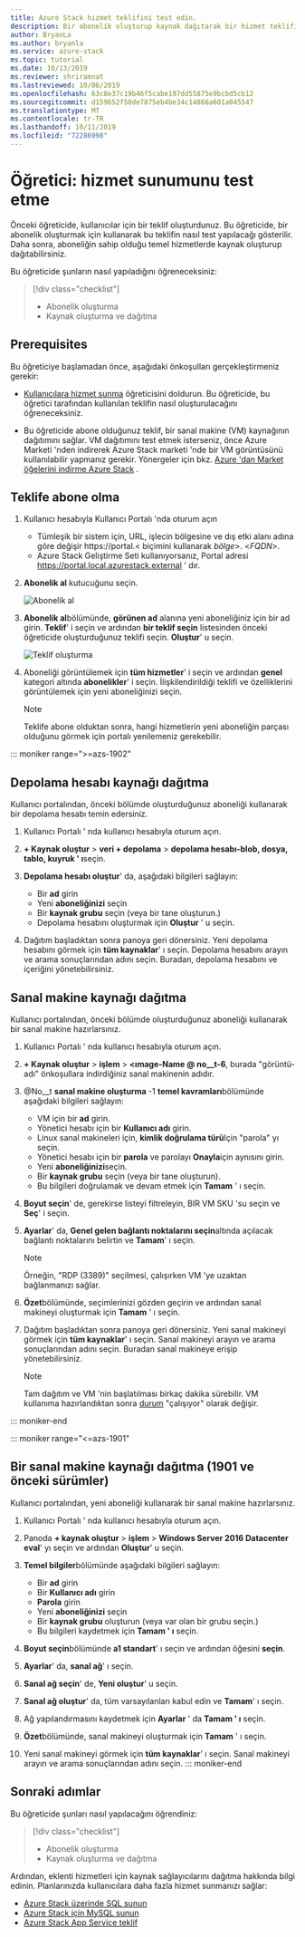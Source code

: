 ```yaml
---
title: Azure Stack hizmet teklifini test edin.
description: Bir abonelik oluşturup kaynak dağıtarak bir hizmet teklifini test etme hakkında bilgi edinin.
author: BryanLa
ms.author: bryanla
ms.service: azure-stack
ms.topic: tutorial
ms.date: 10/13/2019
ms.reviewer: shriramnat
ms.lastreviewed: 10/06/2019
ms.openlocfilehash: 63c8e37c19b46f5cabe197dd55875e9bcbd5cb12
ms.sourcegitcommit: d159652f50de7875eb4be34c14866a601a045547
ms.translationtype: MT
ms.contentlocale: tr-TR
ms.lasthandoff: 10/11/2019
ms.locfileid: "72286998"
---
```

# <a name="tutorial-test-a-service-offering"></a>Öğretici: hizmet sunumunu test etme

Önceki öğreticide, kullanıcılar için bir teklif oluşturdunuz. Bu öğreticide, bir abonelik oluşturmak için kullanarak bu teklifin nasıl test yapılacağı gösterilir. Daha sonra, aboneliğin sahip olduğu temel hizmetlerde kaynak oluşturup dağıtabilirsiniz.

Bu öğreticide şunların nasıl yapıladığını öğreneceksiniz:

> [!div class="checklist"]
> * Abonelik oluşturma
> * Kaynak oluşturma ve dağıtma

## <a name="prerequisites"></a>Prerequisites

Bu öğreticiye başlamadan önce, aşağıdaki önkoşulları gerçekleştirmeniz gerekir:

- [Kullanıcılara hizmet sunma](tutorial-offer-services.md) öğreticisini doldurun. Bu öğreticide, bu öğretici tarafından kullanılan teklifin nasıl oluşturulacağını öğreneceksiniz.

- Bu öğreticide abone olduğunuz teklif, bir sanal makine (VM) kaynağının dağıtımını sağlar. VM dağıtımını test etmek isterseniz, önce Azure Marketi 'nden indirerek Azure Stack marketi 'nde bir VM görüntüsünü kullanılabilir yapmanız gerekir. Yönergeler için bkz. [Azure 'dan Market öğelerini indirme Azure Stack](azure-stack-download-azure-marketplace-item.md) . 

## <a name="subscribe-to-the-offer"></a>Teklife abone olma

1. Kullanıcı hesabıyla Kullanıcı Portalı 'nda oturum açın 

   - Tümleşik bir sistem için, URL, işlecin bölgesine ve dış etki alanı adına göre değişir https://portal.&lt; biçimini kullanarak *bölge*&gt;. &lt;*FQDN*&gt;.
   - Azure Stack Geliştirme Seti kullanıyorsanız, Portal adresi https://portal.local.azurestack.external ' dır.

1. **Abonelik al** kutucuğunu seçin.

   ![Abonelik al](media/tutorial-test-offer/1-get-subscription.png)

1. **Abonelik al**bölümünde, **görünen ad** alanına yeni aboneliğiniz için bir ad girin. **Teklif**' i seçin ve ardından **bir teklif seçin** listesinden önceki öğreticide oluşturduğunuz teklifi seçin. **Oluştur**' u seçin.

   ![Teklif oluşturma](media/tutorial-test-offer/2-create-subscription.png)

1. Aboneliği görüntülemek için **tüm hizmetler**' i seçin ve ardından **genel** kategori altında **abonelikler**' i seçin. İlişkilendirildiği teklifi ve özelliklerini görüntülemek için yeni aboneliğinizi seçin.

   >[!NOTE]
   >Teklife abone olduktan sonra, hangi hizmetlerin yeni aboneliğin parçası olduğunu görmek için portalı yenilemeniz gerekebilir.

::: moniker range=">=azs-1902"
## <a name="deploy-a-storage-account-resource"></a>Depolama hesabı kaynağı dağıtma

Kullanıcı portalından, önceki bölümde oluşturduğunuz aboneliği kullanarak bir depolama hesabı temin edersiniz.

1. Kullanıcı Portalı ' nda kullanıcı hesabıyla oturum açın.

1. **+ Kaynak oluştur** > **veri + depolama** > **depolama hesabı-blob, dosya, tablo, kuyruk ' ı**seçin.

1. **Depolama hesabı oluştur**' da, aşağıdaki bilgileri sağlayın:
  
   - Bir **ad** girin
   - Yeni **aboneliğinizi** seçin
   - Bir **kaynak grubu** seçin (veya bir tane oluşturun.) 
   - Depolama hesabını oluşturmak için **Oluştur** ' u seçin.

1. Dağıtım başladıktan sonra panoya geri dönersiniz. Yeni depolama hesabını görmek için **tüm kaynaklar**' ı seçin. Depolama hesabını arayın ve arama sonuçlarından adını seçin. Buradan, depolama hesabını ve içeriğini yönetebilirsiniz.

## <a name="deploy-a-virtual-machine-resource"></a>Sanal makine kaynağı dağıtma

Kullanıcı portalından, önceki bölümde oluşturduğunuz aboneliği kullanarak bir sanal makine hazırlarsınız.

1. Kullanıcı Portalı ' nda kullanıcı hesabıyla oturum açın.

1. **+ Kaynak oluştur** > **işlem** > **\<ımage-Name @ no__t-6**, burada "görüntü-adı" önkoşullara indirdiğiniz sanal makinenin adıdır.
1. @No__t **sanal makine oluşturma** -1 **temel kavramları**bölümünde aşağıdaki bilgileri sağlayın:
  
   - VM için bir **ad** girin.
   - Yönetici hesabı için bir **Kullanıcı adı** girin.
   - Linux sanal makineleri için, **kimlik doğrulama türü**Için "parola" yı seçin.
   - Yönetici hesabı için bir **parola** ve parolayı **Onayla**için aynısını girin.
   - Yeni **aboneliğinizi**seçin.
   - Bir **kaynak grubu** seçin (veya bir tane oluşturun). 
   - Bu bilgileri doğrulamak ve devam etmek için **Tamam** ' ı seçin.

1. **Boyut seçin**' de, gerekirse listeyi filtreleyin, BIR VM SKU 'su seçin ve **Seç**' i seçin.  
1. **Ayarlar**' da, **Genel gelen bağlantı noktalarını seçin**altında açılacak bağlantı noktalarını belirtin ve **Tamam**' ı seçin.
   > [!NOTE]
   > Örneğin, "RDP (3389)" seçilmesi, çalışırken VM 'ye uzaktan bağlanmanızı sağlar.
1. **Özet**bölümünde, seçimlerinizi gözden geçirin ve ardından sanal makineyi oluşturmak için **Tamam** ' ı seçin.  
1. Dağıtım başladıktan sonra panoya geri dönersiniz. Yeni sanal makineyi görmek için **tüm kaynaklar**' ı seçin. Sanal makineyi arayın ve arama sonuçlarından adını seçin. Buradan sanal makineye erişip yönetebilirsiniz.
   > [!NOTE]
   > Tam dağıtım ve VM 'nin başlatılması birkaç dakika sürebilir. VM kullanıma hazırlandıktan sonra [durum](/azure/virtual-machines/windows/states-lifecycle) "çalışıyor" olarak değişir.

::: moniker-end

::: moniker range="<=azs-1901"
## <a name="deploy-a-virtual-machine-resource-1901-and-earlier"></a>Bir sanal makine kaynağı dağıtma (1901 ve önceki sürümler)

Kullanıcı portalından, yeni aboneliği kullanarak bir sanal makine hazırlarsınız.

1. Kullanıcı Portalı ' nda kullanıcı hesabıyla oturum açın.

1. Panoda **+ kaynak oluştur** > **işlem** > **Windows Server 2016 Datacenter eval**' yı seçin ve ardından **Oluştur**' u seçin.

1. **Temel bilgiler**bölümünde aşağıdaki bilgileri sağlayın:
  
   - Bir **ad** girin
   - Bir **Kullanıcı adı** girin
   - **Parola** girin
   - Yeni **aboneliğinizi** seçin
   - Bir **kaynak grubu** oluşturun (veya var olan bir grubu seçin.) 
   - Bu bilgileri kaydetmek için **Tamam ' ı** seçin.

1. **Boyut seçin**bölümünde **a1 standart**' ı seçin ve ardından öğesini **seçin**.  
1. **Ayarlar**' da, **sanal ağ**' ı seçin.

1. **Sanal ağ seçin**' de, **Yeni oluştur**' u seçin.

1. **Sanal ağ oluştur**' da, tüm varsayılanları kabul edin ve **Tamam**' ı seçin.

1. Ağ yapılandırmasını kaydetmek için **Ayarlar** ' da **Tamam ' ı** seçin.

1. **Özet**bölümünde, sanal makineyi oluşturmak için **Tamam** ' ı seçin.  

1. Yeni sanal makineyi görmek için **tüm kaynaklar**' ı seçin. Sanal makineyi arayın ve arama sonuçlarından adını seçin.
::: moniker-end

## <a name="next-steps"></a>Sonraki adımlar

Bu öğreticide şunları nasıl yapılacağını öğrendiniz:

> [!div class="checklist"]
> * Abonelik oluşturma
> * Kaynak oluşturma ve dağıtma 

Ardından, eklenti hizmetleri için kaynak sağlayıcılarını dağıtma hakkında bilgi edinin. Planlarınızda kullanıcılara daha fazla hizmet sunmanızı sağlar:

- [Azure Stack üzerinde SQL sunun](azure-stack-sql-resource-provider.md)
- [Azure Stack için MySQL sunun](azure-stack-mysql-resource-provider.md)
- [Azure Stack App Service teklif](azure-stack-app-service-overview.md)
